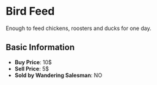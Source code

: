 # Bird Feed

Enough to feed chickens, roosters and ducks for one day.

## Basic Information

- **Buy Price**: 10$
- **Sell Price**: 5$
- **Sold by Wandering Salesman**: NO